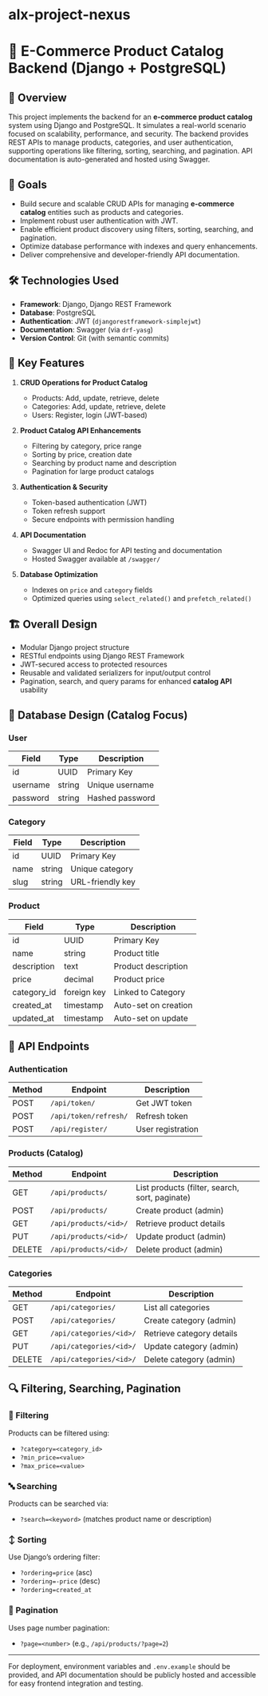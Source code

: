 # alx-project-nexus
# 🛒 E-Commerce Product Catalog Backend (Django + PostgreSQL)

## 📌 Overview
This project implements the backend for an **e-commerce product catalog** system using Django and PostgreSQL. It simulates a real-world scenario focused on scalability, performance, and security. The backend provides REST APIs to manage products, categories, and user authentication, supporting operations like filtering, sorting, searching, and pagination. API documentation is auto-generated and hosted using Swagger.

## 🎯 Goals
- Build secure and scalable CRUD APIs for managing **e-commerce catalog** entities such as products and categories.
- Implement robust user authentication with JWT.
- Enable efficient product discovery using filters, sorting, searching, and pagination.
- Optimize database performance with indexes and query enhancements.
- Deliver comprehensive and developer-friendly API documentation.

## 🛠️ Technologies Used
- **Framework**: Django, Django REST Framework
- **Database**: PostgreSQL
- **Authentication**: JWT (`djangorestframework-simplejwt`)
- **Documentation**: Swagger (via `drf-yasg`)
- **Version Control**: Git (with semantic commits)

## 🔑 Key Features
1. **CRUD Operations for Product Catalog**
   - Products: Add, update, retrieve, delete
   - Categories: Add, update, retrieve, delete
   - Users: Register, login (JWT-based)

2. **Product Catalog API Enhancements**
   - Filtering by category, price range
   - Sorting by price, creation date
   - Searching by product name and description
   - Pagination for large product catalogs

3. **Authentication & Security**
   - Token-based authentication (JWT)
   - Token refresh support
   - Secure endpoints with permission handling

4. **API Documentation**
   - Swagger UI and Redoc for API testing and documentation
   - Hosted Swagger available at `/swagger/`

5. **Database Optimization**
   - Indexes on `price` and `category` fields
   - Optimized queries using `select_related()` and `prefetch_related()`

## 🏗️ Overall Design
- Modular Django project structure
- RESTful endpoints using Django REST Framework
- JWT-secured access to protected resources
- Reusable and validated serializers for input/output control
- Pagination, search, and query params for enhanced **catalog API** usability

## 🧮 Database Design (Catalog Focus)

### User
| Field       | Type     | Description             |
|-------------|----------|-------------------------|
| id          | UUID     | Primary Key             |
| username    | string   | Unique username         |
| password    | string   | Hashed password         |

### Category
| Field | Type    | Description      |
|-------|---------|------------------|
| id    | UUID    | Primary Key      |
| name  | string  | Unique category  |
| slug  | string  | URL-friendly key |

### Product
| Field       | Type       | Description                     |
|-------------|------------|---------------------------------|
| id          | UUID       | Primary Key                     |
| name        | string     | Product title                   |
| description | text       | Product description             |
| price       | decimal    | Product price                   |
| category_id | foreign key| Linked to Category              |
| created_at  | timestamp  | Auto-set on creation            |
| updated_at  | timestamp  | Auto-set on update              |

## 📡 API Endpoints

### Authentication
| Method | Endpoint             | Description         |
|--------|----------------------|---------------------|
| POST   | `/api/token/`        | Get JWT token       |
| POST   | `/api/token/refresh/`| Refresh token       |
| POST   | `/api/register/`     | User registration   |

### Products (Catalog)
| Method | Endpoint          | Description                             |
|--------|-------------------|-----------------------------------------|
| GET    | `/api/products/`  | List products (filter, search, sort, paginate) |
| POST   | `/api/products/`  | Create product (admin)                  |
| GET    | `/api/products/<id>/` | Retrieve product details            |
| PUT    | `/api/products/<id>/` | Update product (admin)              |
| DELETE | `/api/products/<id>/` | Delete product (admin)              |

### Categories
| Method | Endpoint            | Description                        |
|--------|---------------------|------------------------------------|
| GET    | `/api/categories/`  | List all categories                |
| POST   | `/api/categories/`  | Create category (admin)            |
| GET    | `/api/categories/<id>/` | Retrieve category details     |
| PUT    | `/api/categories/<id>/` | Update category (admin)       |
| DELETE | `/api/categories/<id>/` | Delete category (admin)       |

## 🔍 Filtering, Searching, Pagination

### 🔎 Filtering
Products can be filtered using:
- `?category=<category_id>`
- `?min_price=<value>`
- `?max_price=<value>`

### 🔤 Searching
Products can be searched via:
- `?search=<keyword>` (matches product name or description)

### ↕️ Sorting
Use Django’s ordering filter:
- `?ordering=price` (asc)
- `?ordering=-price` (desc)
- `?ordering=created_at`

### 📄 Pagination
Uses page number pagination:
- `?page=<number>` (e.g., `/api/products/?page=2`)

---

For deployment, environment variables and `.env.example` should be provided, and API documentation should be publicly hosted and accessible for easy frontend integration and testing.

